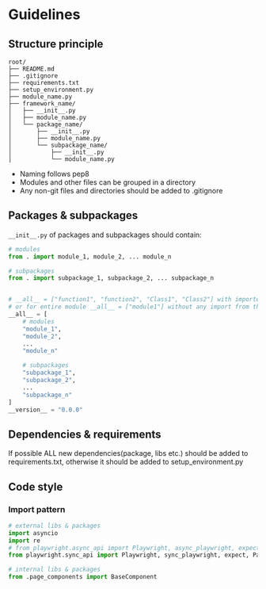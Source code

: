 # Guidelines

## Structure principle

```
root/
├── README.md
├── .gitignore
├── requirements.txt
├── setup_environment.py
├── module_name.py
├── framework_name/
│   ├── __init__.py
│   ├── module_name.py
│   └── package_name/
│       ├── __init__.py
│       ├── module_name.py
│       └── subpackage_name/
│           ├── __init__.py
│           └── module_name.py
```

- Naming follows pep8
- Modules and other files can be grouped in a directory
- Any non-git files and directories should be added to .gitignore

## Packages & subpackages

`__init__.py` of packages and subpackages should contain:
```python
# modules
from . import module_1, module_2, ... module_n

# subpackages
from . import subpackage_1, subpackage_2, ... subpackage_n


# __all__ = ["function1", "function2", "Class1", "Class2"] with imported functions and class from module
# or for entire module __all__ = ["module1"] without any import from the module
__all__ = [
    # modules
    "module_1", 
    "module_2", 
    ...
    "module_n"

    # subpackages
    "subpackage_1", 
    "subpackage_2",
    ... 
    "subpackage_n"
]
__version__ = "0.0.0"
```

## Dependencies & requirements

If possible ALL new dependencies(package, libs etc.) should be added to requirements.txt, otherwise it should be added to setup_environment.py

## Code style

### Import pattern

```python
# external libs & packages
import asyncio
import re
# from playwright.async_api import Playwright, async_playwright, expect, Page
from playwright.sync_api import Playwright, sync_playwright, expect, Page

# internal libs & packages
from .page_components import BaseComponent
```




